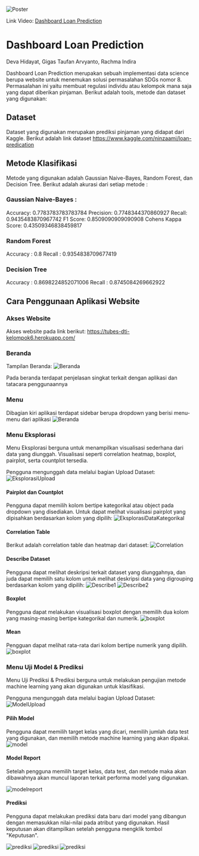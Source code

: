 ![Poster](/img/poster.jpeg)

Link Video: [Dashboard Loan Prediction](https://youtu.be/ETpeIdcJNuU)

# Dashboard Loan Prediction

Deva Hidayat, Gigas Taufan Arvyanto, Rachma Indira

Dashboard Loan Prediction merupakan sebuah implementasi data science berupa website untuk menemukan solusi permasalahan SDGs nomor 8. Permasalahan ini yaitu membuat regulasi individu atau kelompok mana saja yang dapat diberikan pinjaman. Berikut adalah tools, metode dan dataset yang digunakan:

## Dataset

Dataset yang digunakan merupakan prediksi pinjaman yang didapat dari Kaggle. Berikut adalah link dataset https://www.kaggle.com/ninzaami/loan-predication

## Metode Klasifikasi

Metode yang digunakan adalah Gaussian Naive-Bayes, Random Forest, dan Decision Tree. Berikut adalah akurasi dari setiap metode :

### Gaussian Naive-Bayes :

Accuracy: 0.7783783783783784
Precision: 0.7748344370860927
Recall: 0.9435483870967742
F1 Score: 0.8509090909090908
Cohens Kappa Score: 0.43509346838459817

### Random Forest

Accuracy : 0.8
Recall : 0.9354838709677419

### Decision Tree

Accuracy : 0.8698224852071006
Recall : 0.8745084269662922

## Cara Penggunaan Aplikasi Website

### Akses Website

Akses website pada link berikut: https://tubes-dti-kelompok6.herokuapp.com/

### Beranda

Tampilan Beranda:
![Beranda](/img/beranda.png)

Pada beranda terdapat penjelasan singkat terkait dengan aplikasi dan tatacara penggunaannya

### Menu

Dibagian kiri aplikasi terdapat sidebar berupa dropdown yang berisi menu-menu dari aplikasi
![Beranda](/img/menu.png)

### Menu Eksplorasi

Menu Eksplorasi berguna untuk menampilkan visualisasi sederhana dari data yang diunggah. Visualisasi seperti correlation heatmap, boxplot, pairplot, serta countplot tersedia.

Pengguna mengunggah data melalui bagian Upload Dataset:
![EksplorasiUpload](/img/Eksplorasi/eksplorasi_upload_file.png)

#### Pairplot dan Countplot

Pengguna dapat memilih kolom bertipe kategorikal atau object pada dropdown yang disediakan. Untuk dapat melihat visualisasi pairplot yang dipisahkan berdasarkan kolom yang dipilih:
![EksplorasiDataKategorikal](/img/Eksplorasi/eksplorasi_data_kategorikal.png)

#### Correlation Table

Berikut adalah correlation table dan heatmap dari dataset:
![Correlation](/img/Eksplorasi/correlation_map.png)

#### Describe Dataset

Pengguna dapat melihat deskripsi terkait dataset yang diunggahnya, dan juda dapat memilih satu kolom untuk melihat deskripsi data yang digrouping berdasarkan kolom yang dipilih:
![Describe1](/img/Eksplorasi/Desckripsi_dataset.png)
![Describe2](/img/Eksplorasi/Desckripsi_visualisasi.png)

#### Boxplot

Pengguna dapat melakukan visualisasi boxplot dengan memilih dua kolom yang masing-masing bertipe kategorikal dan numerik.
![boxplot](/img/Eksplorasi/boxplot.png)

#### Mean

Pengguan dapat melihat rata-rata dari kolom bertipe numerik yang dipilih.
![boxplot](/img/Eksplorasi/mean.png)

### Menu Uji Model & Prediksi

Menu Uji Prediksi & Prediksi berguna untuk melakukan pengujian metode machine learning yang akan digunakan untuk klasifikasi.

Pengguna mengunggah data melalui bagian Upload Dataset:
![ModelUpload](/img/UjiModel_Prediksi/upload.png)

#### Pilih Model

Pengguna dapat memilih target kelas yang dicari, memilih jumlah data test yang digunakan, dan memilih metode machine learning yang akan dipakai.
![model](/img/UjiModel_Prediksi/PilihModel.jpg)

#### Model Report

Setelah pengguna memilih target kelas, data test, dan metode maka akan dibawahnya akan muncul laporan terkait performa model yang digunakan.

![modelreport](/img/UjiModel_Prediksi/model1.png)

#### Prediksi

Pengguna dapat melakukan prediksi data baru dari model yang dibangun dengan memasukkan nilai-nilai pada atribut yang digunakan. Hasil keputusan akan ditampilkan setelah pengguna mengklik tombol "Keputusan".

![prediksi](/img/UjiModel_Prediksi/prediksi.png)
![prediksi](/img/UjiModel_Prediksi/prediksi1.png)
![prediksi](/img/UjiModel_Prediksi/prediksi2.png)
